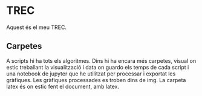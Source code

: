 # TREC
Aquest és el meu TREC.

## Carpetes
A scripts hi ha tots els algoritmes. Dins hi ha encara més carpetes, visual on estic treballant la visualització i data on guardo els temps de cada script i una notebook de jupyter que he utilitzat per processar i exportat les gràfiques.
Les gràfiques processades es troben dins de img.
La carpeta latex és on estic fent el document, amb latex.
